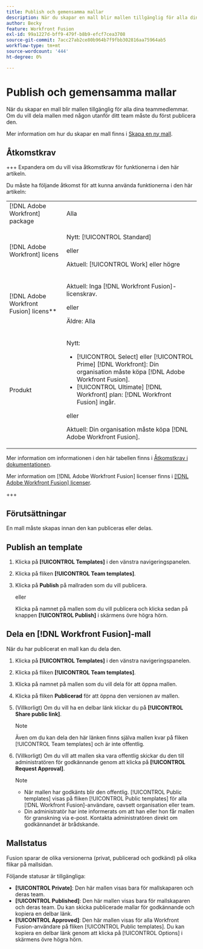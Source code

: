 ```yaml
---
title: Publish och gemensamma mallar
description: När du skapar en mall blir mallen tillgänglig för alla dina teammedlemmar. Om du vill dela mallen med någon utanför ditt team måste du först publicera den.
author: Becky
feature: Workfront Fusion
exl-id: 99a1227d-bff9-479f-b8b9-efcf7cea3708
source-git-commit: 7acc27ab2ce80b964b7f9fbb302816aa75964ab5
workflow-type: tm+mt
source-wordcount: '444'
ht-degree: 0%

---
```


# Publish och gemensamma mallar

När du skapar en mall blir mallen tillgänglig för alla dina teammedlemmar. Om du vill dela mallen med någon utanför ditt team måste du först publicera den.

Mer information om hur du skapar en mall finns i [Skapa en ny mall](/help/workfront-fusion/create-and-manage-templates/create-new-fusion-templates.md).

## Åtkomstkrav

+++ Expandera om du vill visa åtkomstkrav för funktionerna i den här artikeln.

Du måste ha följande åtkomst för att kunna använda funktionerna i den här artikeln:

<table style="table-layout:auto">
 <col> 
 <col> 
 <tbody> 
  <tr> 
   <td role="rowheader">[!DNL Adobe Workfront] package</td> 
   <td> <p>Alla</p> </td> 
  </tr> 
  <tr data-mc-conditions=""> 
   <td role="rowheader">[!DNL Adobe Workfront] licens</td> 
   <td> <p>Nytt: [!UICONTROL Standard]</p><p>eller</p><p>Aktuell: [!UICONTROL Work] eller högre</p> </td> 
  </tr> 
  <tr> 
   <td role="rowheader">[!DNL Adobe Workfront Fusion] licens**</td> 
   <td>
   <p>Aktuell: Inga [!DNL Workfront Fusion]-licenskrav.</p>
   <p>eller</p>
   <p>Äldre: Alla </p>
   </td> 
  </tr> 
  <tr> 
   <td role="rowheader">Produkt</td> 
   <td>
   <p>Nytt:</p> <ul><li>[!UICONTROL Select] eller [!UICONTROL Prime] [!DNL Workfront]: Din organisation måste köpa [!DNL Adobe Workfront Fusion].</li><li>[!UICONTROL Ultimate] [!DNL Workfront] plan: [!DNL Workfront Fusion] ingår.</li></ul>
   <p>eller</p>
   <p>Aktuell: Din organisation måste köpa [!DNL Adobe Workfront Fusion].</p>
   </td> 
  </tr>
 </tbody> 
</table>

Mer information om informationen i den här tabellen finns i [Åtkomstkrav i dokumentationen](/help/workfront-fusion/references/licenses-and-roles/access-level-requirements-in-documentation.md).

Mer information om [!DNL Adobe Workfront Fusion] licenser finns i [[!DNL Adobe Workfront Fusion] licenser](/help/workfront-fusion/set-up-and-manage-workfront-fusion/licensing-operations-overview/license-automation-vs-integration.md).

+++

## Förutsättningar

En mall måste skapas innan den kan publiceras eller delas.

## Publish an template

1. Klicka på **[!UICONTROL Templates]** i den vänstra navigeringspanelen.
1. Klicka på fliken **[!UICONTROL Team templates]**.
1. Klicka på **Publish** på mallraden som du vill publicera.

   eller


   Klicka på namnet på mallen som du vill publicera och klicka sedan på knappen **[!UICONTROL Publish]** i skärmens övre högra hörn.

## Dela en [!DNL Workfront Fusion]-mall

När du har publicerat en mall kan du dela den.

1. Klicka på **[!UICONTROL Templates]** i den vänstra navigeringspanelen.
1. Klicka på fliken **[!UICONTROL Team templates]**.
1. Klicka på namnet på mallen som du vill dela för att öppna mallen.
1. Klicka på fliken **Publicerad** för att öppna den versionen av mallen.
1. (Villkorligt) Om du vill ha en delbar länk klickar du på **[!UICONTROL Share public link]**.

   >[!NOTE]
   >
   >Även om du kan dela den här länken finns själva mallen kvar på fliken [!UICONTROL Team templates] och är inte offentlig.

1. (Villkorligt) Om du vill att mallen ska vara offentlig skickar du den till administratören för godkännande genom att klicka på **[!UICONTROL Request Approval]**.

   >[!NOTE]
   >
   >* När mallen har godkänts blir den offentlig. [!UICONTROL Public templates] visas på fliken [!UICONTROL Public templates] för alla [!DNL Workfront Fusion]-användare, oavsett organisation eller team.
   >* Din administratör har inte informerats om att han eller hon får mallen för granskning via e-post. Kontakta administratören direkt om godkännandet är brådskande.


## Mallstatus

Fusion sparar de olika versionerna (privat, publicerad och godkänd) på olika flikar på mallsidan.

Följande statusar är tillgängliga:

* **[!UICONTROL Private]**: Den här mallen visas bara för mallskaparen och deras team.
* **[!UICONTROL Published]**: Den här mallen visas bara för mallskaparen och deras team. Du kan skicka publicerade mallar för godkännande och kopiera en delbar länk.
* **[!UICONTROL Approved]**: Den här mallen visas för alla Workfront Fusion-användare på fliken [!UICONTROL Public templates]. Du kan kopiera en delbar länk genom att klicka på [!UICONTROL Options] i skärmens övre högra hörn.

<!--You can also check the status from the [!UICONTROL Team templates] tab. If a template is published, it will have an icon to the right of the template name.

* **Eye icon**: The template is published, it is visible only for the team, and the approval request was not sent.
* **Yellow checkmark icon**: The template is published, it is visible only for the team, and the approval request was sent.
* **Green checkmark icon**: The template is published and public. It is visible for any Workfront Fusion user in the [!UICONTROL Public templates] tab. It is also still visible in the [!UICONTROL Team templates] tab, and the template author or their team member can still edit it.

Templates without icons have [!UICONTROL Private] status. They are not published and are visible only to the team.
-->
